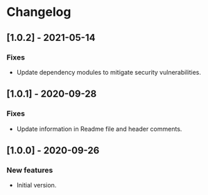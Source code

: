 # Changelog

## [1.0.2] - 2021-05-14

### Fixes
- Update dependency modules to mitigate security vulnerabilities.

## [1.0.1] - 2020-09-28

### Fixes
- Update information in Readme file and header comments.

## [1.0.0] - 2020-09-26

### New features
- Initial version.